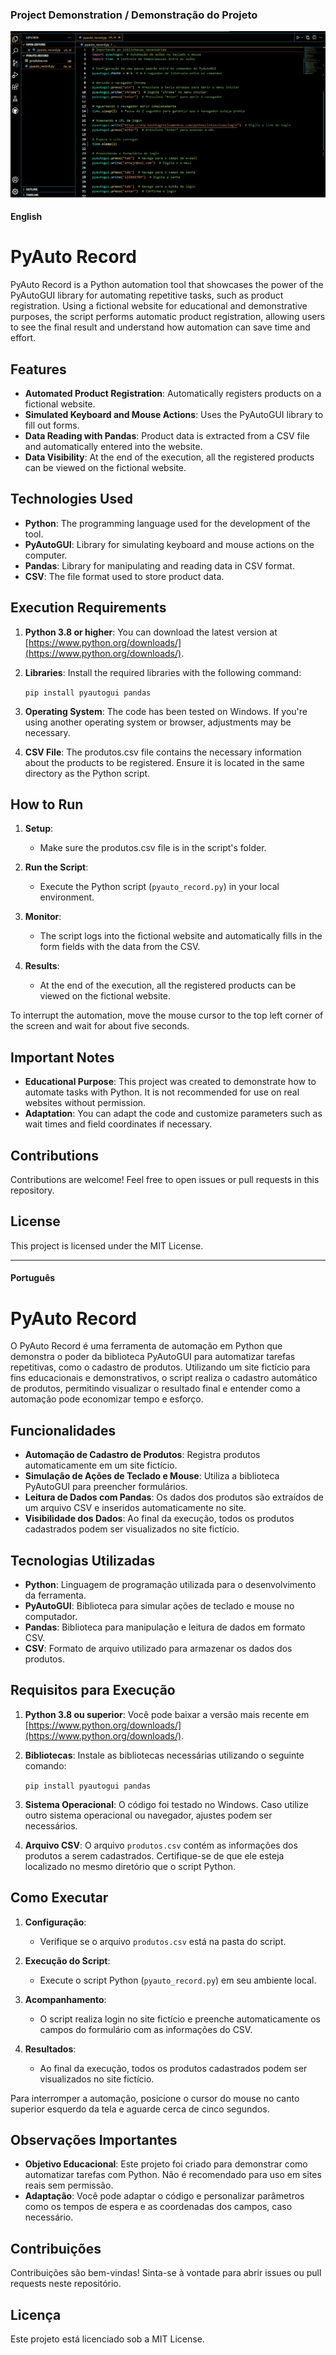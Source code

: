 ### Project Demonstration / Demonstração do Projeto

![Project Demonstration / Demonstração do Projeto](https://github.com/arnesanches/pyauto-record/blob/main/Anima%C3%A7%C3%A3o.gif?raw=true)

#### English 

# PyAuto Record

PyAuto Record is a Python automation tool that showcases the power of the PyAutoGUI library for automating repetitive tasks, such as product registration. Using a fictional website for educational and demonstrative purposes, the script performs automatic product registration, allowing users to see the final result and understand how automation can save time and effort.

## Features

- **Automated Product Registration**: Automatically registers products on a fictional website.
- **Simulated Keyboard and Mouse Actions**: Uses the PyAutoGUI library to fill out forms.
- **Data Reading with Pandas**: Product data is extracted from a CSV file and automatically entered into the website.
- **Data Visibility**: At the end of the execution, all the registered products can be viewed on the fictional website.

## Technologies Used

- **Python**: The programming language used for the development of the tool.
- **PyAutoGUI**: Library for simulating keyboard and mouse actions on the computer.
- **Pandas**: Library for manipulating and reading data in CSV format.
- **CSV**: The file format used to store product data.

## Execution Requirements

1. **Python 3.8 or higher**: You can download the latest version at [https://www.python.org/downloads/](https://www.python.org/downloads/).
2. **Libraries**: Install the required libraries with the following command:
   
   `pip install pyautogui pandas`

3. **Operating System**: The code has been tested on Windows. If you're using another operating system or browser, adjustments may be necessary.

4. **CSV File**: The produtos.csv file contains the necessary information about the products to be registered. Ensure it is located in the same directory as the Python script.

## How to Run

1. **Setup**: 
   - Make sure the produtos.csv file is in the script's folder.
   
2. **Run the Script**: 
   - Execute the Python script (`pyauto_record.py`) in your local environment.
   
3. **Monitor**:
   - The script logs into the fictional website and automatically fills in the form fields with the data from the CSV.

4. **Results**:
   - At the end of the execution, all the registered products can be viewed on the fictional website.

To interrupt the automation, move the mouse cursor to the top left corner of the screen and wait for about five seconds.

## Important Notes

- **Educational Purpose**: This project was created to demonstrate how to automate tasks with Python. It is not recommended for use on real websites without permission.
- **Adaptation**: You can adapt the code and customize parameters such as wait times and field coordinates if necessary.

## Contributions

Contributions are welcome! Feel free to open issues or pull requests in this repository.

## License

This project is licensed under the MIT License.

---

#### Português

# PyAuto Record

O PyAuto Record é uma ferramenta de automação em Python que demonstra o poder da biblioteca PyAutoGUI para automatizar tarefas repetitivas, como o cadastro de produtos. Utilizando um site fictício para fins educacionais e demonstrativos, o script realiza o cadastro automático de produtos, permitindo visualizar o resultado final e entender como a automação pode economizar tempo e esforço.

## Funcionalidades

- **Automação de Cadastro de Produtos**: Registra produtos automaticamente em um site fictício.
- **Simulação de Ações de Teclado e Mouse**: Utiliza a biblioteca PyAutoGUI para preencher formulários.
- **Leitura de Dados com Pandas**: Os dados dos produtos são extraídos de um arquivo CSV e inseridos automaticamente no site.
- **Visibilidade dos Dados**: Ao final da execução, todos os produtos cadastrados podem ser visualizados no site fictício.

## Tecnologias Utilizadas

- **Python**: Linguagem de programação utilizada para o desenvolvimento da ferramenta.
- **PyAutoGUI**: Biblioteca para simular ações de teclado e mouse no computador.
- **Pandas**: Biblioteca para manipulação e leitura de dados em formato CSV.
- **CSV**: Formato de arquivo utilizado para armazenar os dados dos produtos.

## Requisitos para Execução

1. **Python 3.8 ou superior**: Você pode baixar a versão mais recente em [https://www.python.org/downloads/](https://www.python.org/downloads/).
2. **Bibliotecas**: Instale as bibliotecas necessárias utilizando o seguinte comando:
   
   `pip install pyautogui pandas`

3. **Sistema Operacional**: O código foi testado no Windows. Caso utilize outro sistema operacional ou navegador, ajustes podem ser necessários.

4. **Arquivo CSV**: O arquivo `produtos.csv` contém as informações dos produtos a serem cadastrados. Certifique-se de que ele esteja localizado no mesmo diretório que o script Python.

## Como Executar

1. **Configuração**: 
   - Verifique se o arquivo `produtos.csv` está na pasta do script.
   
2. **Execução do Script**: 
   - Execute o script Python (`pyauto_record.py`) em seu ambiente local.
   
3. **Acompanhamento**:
   - O script realiza login no site fictício e preenche automaticamente os campos do formulário com as informações do CSV.

4. **Resultados**:
   - Ao final da execução, todos os produtos cadastrados podem ser visualizados no site fictício.

Para interromper a automação, posicione o cursor do mouse no canto superior esquerdo da tela e aguarde cerca de cinco segundos.

## Observações Importantes

- **Objetivo Educacional**: Este projeto foi criado para demonstrar como automatizar tarefas com Python. Não é recomendado para uso em sites reais sem permissão.
- **Adaptação**: Você pode adaptar o código e personalizar parâmetros como os tempos de espera e as coordenadas dos campos, caso necessário.
  
## Contribuições

Contribuições são bem-vindas! Sinta-se à vontade para abrir issues ou pull requests neste repositório.

## Licença

Este projeto está licenciado sob a MIT License.
